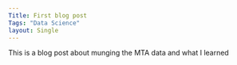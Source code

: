 ```yaml
---
Title: First blog post
Tags: "Data Science"
layout: Single
---
```

This is a blog post about munging the MTA data and what I learned
